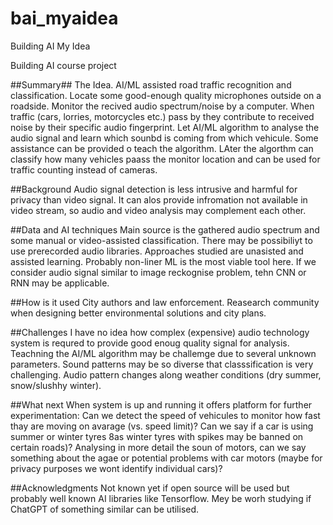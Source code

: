 # bai_myaidea
Building AI My Idea

Building AI course project

##Summary##
The Idea. AI/ML assisted road traffic recognition and classification. Locate some good-enough quality microphones outside on a roadside. Monitor the recived audio spectrum/noise by a computer. When traffic (cars, lorries, motorcycles etc.) pass by they contribute to received noise by their specific audio fingerprint. Let AI/ML algorithm to analyse the audio signal and learn which sounbd is coming from which vehicule. Some assistance can be provided o teach the algorithm. LAter the algorthm can classify how many vehicles paass the monitor location and can be used for traffic counting instead of cameras.

##Background
Audio signal detection is less intrusive and harmful for privacy than video signal. It can alos provide infromation not available in video stream, so audio and video analysis may complement each other.

##Data and AI techniques
Main source is the gathered audio spectrum and some manual or video-assisted classification. There may be possibiliyt to use prerecorded audio libraries. Approaches studied are unasisted and assisted learning. Probably non-liner ML is the most viable tool here. If we consider audio signal similar to image reckognise problem, tehn CNN or RNN may be applicable.

##How is it used
City authors and law enforcement. Reasearch community when designing better environmental solutions and city plans.

##Challenges
I have no idea how complex (expensive) audio technology system is requred to provide good enoug quality signal for analysis. Teachning the AI/ML algorithm may be challemge due to several unknown parameters. Sound patterns may be so diverse that classsification is very challenging. Audio pattern changes along weather conditions (dry summer, snow/slushhy winter).

##What next
When system is up and running it offers platform for further experimentation: Can we detect the speed of vehicules to monitor how fast thay are moving on avarage (vs. speed limit)? Can we say if a car is using summer or winter tyres 8as winter tyres with spikes may be banned on certain roads)? Analysing in more detail the soun of motors, can we say something about the agae or potential problems with car motors (maybe for privacy purposes we wont identify individual cars)?


##Acknowledgments
Not known yet if open source will be used but probably well known AI libraries like Tensorflow. Mey be worh studying if ChatGPT of something similar can be utilised.
